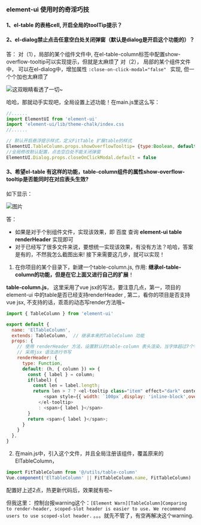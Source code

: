 ### element-ui 使用时的奇淫巧技

#### 1、el-table 的表格cell,  开启全局的toolTip提示？

#### 2、el-dialog禁止点击任意空白处关闭弹窗（默认是dialog是开启这个功能的）？

答：
对（1），局部的某个组件文件中, 在el-table-column标签中配置show-overflow-tooltip可以实现提示，但就是太麻烦了
对（2）， 局部的某个组件文件中， 可以在el-dialog中，增加属性  `:close-on-click-modal="false" ` 实现, 但一个个加也太麻烦了

![这双眼睛看透了一切~](https://upload-images.jianshu.io/upload_images/1273659-45cc922d76b212e9.jpg?imageMogr2/auto-orient/strip%7CimageView2/2/w/1240)

哈哈，那就动手实现吧，全局设置上述功能！在main.js里这么写：

```js
//......
import ElementUI from 'element-ui'
import 'element-ui/lib/theme-chalk/index.css
//......

// 默认开启悬浮提示样式，定义FitTable 扩展table的样式
ElementUI.TableColumn.props.showOverflowTooltip= {type:Boolean, default: true};
//全局修改默认配置，点击空白处不能关闭弹窗
ElementUI.Dialog.props.closeOnClickModal.default = false
```

#### 3、希望el-table 有这样的功能，table-column组件的属性show-overflow-tooltip是否能同时在对应表头生效?
如下显示：

![图片](https://upload-images.jianshu.io/upload_images/1273659-d4de0bad274245f3.png?imageMogr2/auto-orient/strip%7CimageView2/2/w/1240)

答： 
* 如果是对于个别组件文件，实现该效果，即 百度 查询 **element-ui table renderHeader** 实现即可
* 对于已经写了很多文件来说，要想统一实现该效果，有没有方法？哈哈，答案是有的，不然我怎么截图出来! 接下来需要这几步，就可以实现！

1. 在你项目的某个目录下，新建一个table-column.js, 作用: **继承el-table-column的功能，但是在它上面又进行自己的扩展**！

**table-column.js**， 这里采用了vue jsx的写法，要注意几点，第一，项目的element-ui 中的table是否已经支持renderHeader , 第二，看你的项目是否支持vue jsx, 不支持的话，乖乖的动态写render方法哦~

```js
import { TableColumn } from 'element-ui'

export default {
  name: 'ElTableColumn',
  extends: TableColumn,  // 继承本来的TableColumn 功能
  props: {
    // 使用 renderHeader 方法，设置默认的table-column 表头渲染，当字体超过7个字时(文字出现超出的省略号)，悬浮显示toolTip,
    // 采用jsx 语法进行书写
    renderHeader: {
      type: Function,
      default: (h, { column }) => {
        const { label } = column;
        if(label) {
          const len = label.length;
          return len > 7 ? <el-tooltip class="item" effect="dark" content={label} placement="top">
              <span style={{ width: `100px`,display: 'inline-block',overflow: 'hidden',textOverflow: 'ellipsis'}}>{label}</span>
            </el-tooltip>
            : <span>{ label }</span>
        }
        return <span>{ label }</span>;
      }
    }
  },
}
```

2.  在main.js中，引入这个文件，并且全局注册该组件，覆盖原来的ElTableColumn，

```js
import FitTableColumn from '@/utils/table-column'
Vue.component('ElTableColumn' || FitTableColumn.name, FitTableColumn)
```

配置好上述2点，热更新代码后，效果就有啦~

但我这里： 控制台报warning这个：`[Element Warn][TableColumn]Comparing to render-header, scoped-slot header is easier to use. We recommend users to use scoped-slot header.` 。。。就先不管了，有空再解决这个warning.

<Valine />


